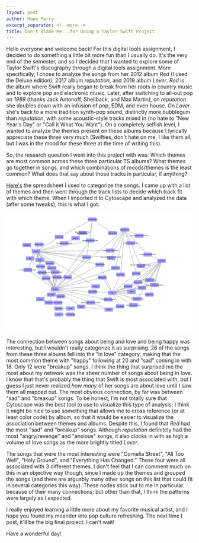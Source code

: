 ```yaml
---
layout: post
author: Hope Perry
excerpt_separator: <!--more-->
title: Don't Blame Me...for Doing a Taylor Swift Project
---
```


Hello everyone and welcome back! For this digital tools assignment, I decided to
do something a little bit more fun than I usually do. It's the very end of the
semester, and so I decided that I wanted to explore some of Taylor Swift's discography
through a digital tools assignment. More specifically, I chose to analyze the songs
from her 2012 album _Red_ (I used the Deluxe edition), 2017 album _reputation_, and 2019 album _Lover_. _Red_
is the album where Swift really began to break from her roots in country music
and to explore pop and electronic music. Later, after switching to all-out pop on _1989_
(thanks Jack Antonoff, Shellback, and Max Martin), on  _reputation_ she doubles down with an infusion of pop, EDM, and even house.
On _Lover_ she's back to a more tradition synth-pop sound, distinctly more bubblegum than _reputation_, with some
acoustic-style tracks mixed in (no hate to "New Year's Day" or "Call it What You Want"). On a completely selfish level,
I wanted to analyze the themes present on these albums because I lyrically appreciate
these three very much (Swifties, don't hate on me, I like them all, but I was in
the mood for these three at the time of writing this).

So, the research question I went into this project with was: Which themes are most common
across these three particular TS albums? What themes go together in songs, and which combinations
of moods/themes is the least common? What does that say about those tracks in particular,
if anything?
<!--more-->
[Here's](https://docs.google.com/spreadsheets/d/1ofy5SXxoiG4CWzGEUkOjMd7Bgjhkxi2-yOlAybpoTNA/edit?usp=sharing) the spreadsheet I used to categorize the songs. I came up with a list of themes
and then went through the track lists to decide which track fit with which theme.
When I imported it to Cytoscape and analyzed the data (after some tweaks), this
is what I got:

![cytoscape image](https://github.com/hopem8/HUM-331-Princeton.github.io/blob/master/images/taylorswiftgraph.jpeg?raw=true)

The connection between songs about being and love and being happy was interesting,
but I wouldn't really categorize it as surprising. 26 of the songs from these three
albums fell into the "in love" category, making that the most common theme with "happy"
following at 20 and "sad" coming in with 18. Only 12 were "breakup" songs.
I think the thing that surprised me the most about my network was the sheer number
of songs about being in love. I know that that's probably the thing that Swift
is most associated with, but I guess I just never realized _how many_ of her songs
are about love until I saw them all mapped out. The most obvious connection, by far
was between "sad" and "breakup" songs. To be honest, I'm not totally sure that Cytoscape
was the best tool to use to visualize this type of analysis; I think it might be
nice to use something that allows me to cross reference (or at least color code) by
album, so that it would be easier to visualize the association between themes and albums.
Despite this, I found that _Red_ had the most "sad" and "breakup" songs.
Although _reputation_ definitely had the most "angry/revenge" and "anxious" songs,
it also clocks in with as high a  volume of love songs as the more brightly titled _Lover_.

The songs that were the most interesting were "Cornelia Street", "All Too Well",
"Holy Ground", and "Everything Has Changed." These four were all associated with 3
different themes. I don't feel that I can comment much on this in an objective way though,
since I made up the themes and grouped the songs (and there are arguably many other songs
on this list that could fit in several categories this way). These nodes stick out to me
in particular because of their many connections; but other than that, I think the
patterns were largely as I expected.

I really enjoyed learning a little more about my favorite musical artist, and
I hope you found my meander into pop culture refreshing. The next time I post, it'll
be the big final project. I can't wait!

Have a wonderful day!
